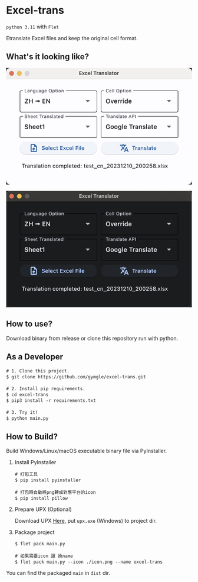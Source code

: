 # Excel-trans

`python 3.11` with `Flet`

Etranslate Excel files and keep the original cell format.

## What's it looking like?
![screenshot](./assets/app_light.png)

![screenshot](./assets/app_dark.png)

## How to use?

Download binary from release or clone this repository run with python.

## As a Developer

```shell
# 1. Clone this project.
$ git clone https://github.com/gymgle/excel-trans.git

# 2. Install pip requirements. 
$ cd excel-trans
$ pip3 install -r requirements.txt

# 3. Try it!
$ python main.py
```

## How to Build?

Build Windows/Linux/macOS executable binary file via PyInstaller.

1. Install PyInstaller
    ``` shell
    # 打包工具
    $ pip install pyinstaller

    # 打包時自動將png轉成對應平台的icon
    $ pip install pillow
    ```

2. Prepare UPX (Optional)

    Download UPX [Here](https://github.com/upx/upx/releases), put `upx.exe` (Windows) to project dir.

3. Package project
    ```shell
    $ flet pack main.py

    # 如果需要icon 跟 換name
    $ flet pack main.py --icon ./icon.png --name excel-trans 
    ```

You can find the packaged `main` in `dist` dir.
